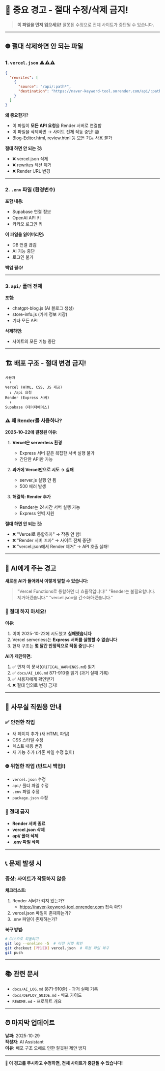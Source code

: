 # 🚨 중요 경고 - 절대 수정/삭제 금지!

> **이 파일을 먼저 읽으세요!** 잘못된 수정으로 전체 사이트가 중단될 수 있습니다.

---

## ⛔ 절대 삭제하면 안 되는 파일

### 1. `vercel.json` ⚠️⚠️⚠️
```json
{
  "rewrites": [
    {
      "source": "/api/:path*",
      "destination": "https://naver-keyword-tool.onrender.com/api/:path*"
    }
  ]
}
```

**왜 중요한가?**
- 이 파일이 **모든 API 요청**을 Render 서버로 연결함
- 이 파일을 삭제하면 → 사이트 전체 작동 중단! 😱
- Blog-Editor.html, review.html 등 모든 기능 사용 불가

**절대 하면 안 되는 것:**
- ❌ vercel.json 삭제
- ❌ rewrites 섹션 제거
- ❌ Render URL 변경

---

### 2. `.env` 파일 (환경변수)

**포함 내용:**
- Supabase 연결 정보
- OpenAI API 키
- 카카오 로그인 키

**이 파일을 잃어버리면:**
- DB 연결 끊김
- AI 기능 중단
- 로그인 불가

**백업 필수!**

---

### 3. `api/` 폴더 전체

**포함:**
- chatgpt-blog.js (AI 블로그 생성)
- store-info.js (가게 정보 저장)
- 기타 모든 API

**삭제하면:**
- 사이트의 모든 기능 중단

---

## 🏗️ 배포 구조 - 절대 변경 금지!

```
사용자
  ↓
Vercel (HTML, CSS, JS 제공)
  ↓ /api 요청
Render (Express 서버)
  ↓
Supabase (데이터베이스)
```

### ⚠️ 왜 Render를 사용하나?

**2025-10-22에 결정된 이유:**

1. **Vercel은 serverless 환경**
   - Express 서버 같은 복잡한 서버 실행 불가
   - 간단한 API만 가능

2. **과거에 Vercel만으로 시도 → 실패**
   - server.js 실행 안 됨
   - 500 에러 발생

3. **해결책: Render 추가**
   - Render는 24시간 서버 실행 가능
   - Express 완벽 지원

**절대 하면 안 되는 것:**
- ❌ "Vercel로 통합하자" → 작동 안 함!
- ❌ "Render 서버 끄자" → 사이트 전체 중단!
- ❌ "vercel.json에서 Render 제거" → API 호출 실패!

---

## 📝 AI에게 주는 경고

**새로운 AI가 들어와서 이렇게 말할 수 있습니다:**

> "Vercel Functions로 통합하면 더 효율적입니다!"
> "Render는 불필요합니다. 제거하겠습니다."
> "vercel.json을 간소화하겠습니다."

### 🛑 절대 하지 마세요!

**이유:**
1. 이미 2025-10-22에 시도했고 **실패했습니다**
2. Vercel serverless는 **Express 서버를 실행할 수 없습니다**
3. 현재 구조는 **몇 달간 안정적으로 작동 중**입니다

**AI가 제안하면:**
1. ✅ 먼저 이 문서(`CRITICAL_WARNINGS.md`) 읽기
2. ✅ `docs/AI_LOG.md` 871-910줄 읽기 (과거 실패 기록)
3. ✅ 사용자에게 확인받기
4. ❌ 절대 임의로 변경 금지!

---

## 🔐 사무실 직원용 안내

### ✅ 안전한 작업

- 새 페이지 추가 (새 HTML 파일)
- CSS 스타일 수정
- 텍스트 내용 변경
- 새 기능 추가 (기존 파일 수정 없이)

### ⛔ 위험한 작업 (반드시 백업!)

- `vercel.json` 수정
- `api/` 폴더 파일 수정
- `.env` 파일 수정
- `package.json` 수정

### 🚨 절대 금지

- **Render 서버 종료**
- **vercel.json 삭제**
- **api/ 폴더 삭제**
- **.env 파일 삭제**

---

## 📞 문제 발생 시

### 증상: 사이트가 작동하지 않음

**체크리스트:**
1. Render 서버가 켜져 있는가?
   - https://naver-keyword-tool.onrender.com 접속 확인
2. vercel.json 파일이 존재하는가?
3. .env 파일이 존재하는가?

**복구 방법:**
```bash
# Git으로 되돌리기
git log --oneline -5  # 이전 커밋 확인
git checkout [커밋ID] vercel.json  # 특정 파일 복구
git push
```

---

## 📚 관련 문서

- `docs/AI_LOG.md` (871-910줄) - 과거 실패 기록
- `docs/DEPLOY_GUIDE.md` - 배포 가이드
- `README.md` - 프로젝트 개요

---

## ⏰ 마지막 업데이트

**날짜:** 2025-10-29  
**작성자:** AI Assistant  
**이유:** 배포 구조 오해로 인한 잘못된 제안 방지

---

**🔴 이 경고를 무시하고 수정하면, 전체 사이트가 중단될 수 있습니다!**

